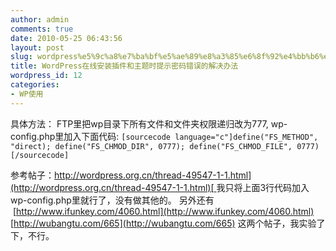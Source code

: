 ```yaml
---
author: admin
comments: true
date: 2010-05-25 06:43:56
layout: post
slug: wordpress%e5%9c%a8%e7%ba%bf%e5%ae%89%e8%a3%85%e6%8f%92%e4%bb%b6%e5%92%8c%e4%b8%bb%e9%a2%98%e6%97%b6%e6%8f%90%e7%a4%ba%e5%af%86%e7%a0%81%e9%94%99%e8%af%af%e7%9a%84%e8%a7%a3%e5%86%b3%e5%8a%9e%e6%b3%95
title: WordPress在线安装插件和主题时提示密码错误的解决办法
wordpress_id: 12
categories:
- WP使用
---
```


具体方法：
FTP里把wp目录下所有文件和文件夹权限递归改为777, wp-config.php里加入下面代码:
`[sourcecode language="c"]define("FS_METHOD", "direct);
define("FS_CHMOD_DIR", 0777);
define("FS_CHMOD_FILE", 0777)[/sourcecode]`

参考帖子：[http://wordpress.org.cn/thread-49547-1-1.html](http://wordpress.org.cn/thread-49547-1-1.html)[
](http://wordpress.org.cn/thread-49547-1-1.html) 我只将上面3行代码加入wp-config.php里就行了，没有做其他的。
另外还有  [http://www.ifunkey.com/4060.html](http://www.ifunkey.com/4060.html) [http://wubangtu.com/665](http://wubangtu.com/665) 这两个帖子，我实验了下，不行。

